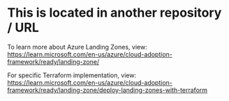 # This is located in another repository / URL

To learn more about Azure Landing Zones, view: <https://learn.microsoft.com/en-us/azure/cloud-adoption-framework/ready/landing-zone/>

For specific Terraform implementation, view: <https://learn.microsoft.com/en-us/azure/cloud-adoption-framework/ready/landing-zone/deploy-landing-zones-with-terraform>
